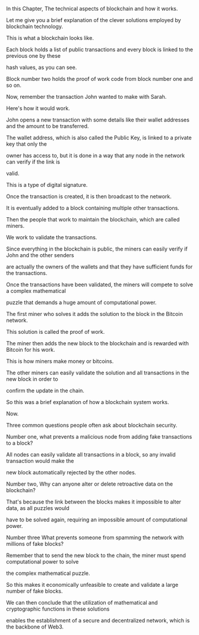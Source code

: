 In this Chapter, The technical aspects of blockchain and how it works.

Let me give you a brief explanation of the clever solutions employed by blockchain technology.

This is what a blockchain looks like.

Each block holds a list of public transactions and every block is linked to the previous one by these

hash values, as you can see.

Block number two holds the proof of work code from block number one and so on.

Now, remember the transaction John wanted to make with Sarah.

Here's how it would work.

John opens a new transaction with some details like their wallet addresses and the amount to be transferred.

The wallet address, which is also called the Public Key, is linked to a private key that only the

owner has access to, but it is done in a way that any node in the network can verify if the link is

valid.

This is a type of digital signature.

Once the transaction is created, it is then broadcast to the network.

It is eventually added to a block containing multiple other transactions.

Then the people that work to maintain the blockchain, which are called miners.

We work to validate the transactions.

Since everything in the blockchain is public, the miners can easily verify if John and the other senders

are actually the owners of the wallets and that they have sufficient funds for the transactions.

Once the transactions have been validated, the miners will compete to solve a complex mathematical

puzzle that demands a huge amount of computational power.

The first miner who solves it adds the solution to the block in the Bitcoin network.

This solution is called the proof of work.

The miner then adds the new block to the blockchain and is rewarded with Bitcoin for his work.

This is how miners make money or bitcoins.

The other miners can easily validate the solution and all transactions in the new block in order to

confirm the update in the chain.

So this was a brief explanation of how a blockchain system works.

Now.

Three common questions people often ask about blockchain security.

Number one, what prevents a malicious node from adding fake transactions to a block?

All nodes can easily validate all transactions in a block, so any invalid transaction would make the

new block automatically rejected by the other nodes.

Number two, Why can anyone alter or delete retroactive data on the blockchain?

That's because the link between the blocks makes it impossible to alter data, as all puzzles would

have to be solved again, requiring an impossible amount of computational power.

Number three What prevents someone from spamming the network with millions of fake blocks?

Remember that to send the new block to the chain, the miner must spend computational power to solve

the complex mathematical puzzle.

So this makes it economically unfeasible to create and validate a large number of fake blocks.

We can then conclude that the utilization of mathematical and cryptographic functions in these solutions

enables the establishment of a secure and decentralized network, which is the backbone of Web3.

